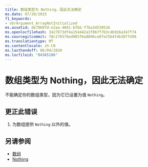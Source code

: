 ```yaml
---
title: 数组类型为 Nothing，因此无法确定
ms.date: 07/20/2015
f1_keywords:
- vbrArgument_ArrayNotInitialized
ms.assetid: de70697d-e2aa-4661-bfbb-f7ba34539516
ms.openlocfilehash: 3427873df4a154442a3f867f7b3c4b916a347f74
ms.sourcegitcommit: f8c270376ed905f6a8896ce0fe25b4f4b38ff498
ms.translationtype: MT
ms.contentlocale: zh-CN
ms.lasthandoff: 06/04/2020
ms.locfileid: "84365106"
---
```

# <a name="cannot-determine-array-type-because-it-is-nothing"></a>数组类型为 Nothing，因此无法确定
不能确定你的数组类型，因为它已设置为值 `Nothing`。  
  
## <a name="to-correct-this-error"></a>更正此错误  
  
1. 为数组提供 `Nothing` 以外的值。  
  
## <a name="see-also"></a>另请参阅

- [数组](../programming-guide/language-features/arrays/index.md)
- [Nothing](../language-reference/nothing.md)
